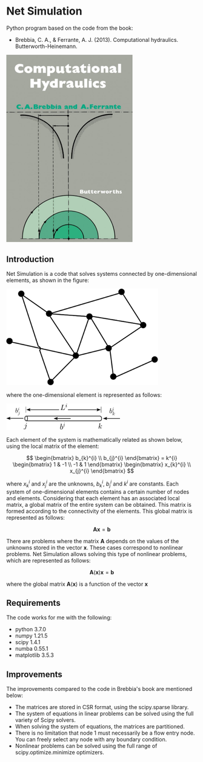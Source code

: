 # Net Simulation

Python program based on the code from the book:
- Brebbia, C. A., & Ferrante, A. J. (2013). Computational hydraulics. Butterworth-Heinemann.

<img src = "BrebbiaBook.jpg" width = "333">

## Introduction

Net Simulation is a code that solves systems connected by one-dimensional elements, as shown in the figure:

<img src="netExample.svg" width="400">

where the one-dimensional element is represented as follows:

<img src="pipeElement.svg" width="300">

Each element of the system is mathematically related as shown below, using the local matrix of the element:

$$
\begin{bmatrix}
b_{k}^{i} \\ 
b_{j}^{i}
\end{bmatrix} = k^{i}
\begin{bmatrix}
1 & -1 \\ 
-1 & 1
\end{bmatrix}
\begin{bmatrix}
x_{k}^{i} \\ 
x_{j}^{i}
\end{bmatrix}
$$


where $x_{k}^{i}$ and $x_{j}^{i}$ are the unknowns, $b_{k}^{i}$, $b_{j}^{i}$ and $k^i$ are constants.
Each system of one-dimensional elements contains a certain number of nodes and elements. Considering that each element has an associated local matrix, a global matrix of the entire system can be obtained. This matrix is formed according to the connectivity of the elements. This global matrix is represented as follows:

$$ \mathbf{A} \mathbf{x} = \mathbf{b} $$

There are problems where the matrix $\mathbf{A}$ depends on the values of the unknowns stored in the vector $\mathbf{x}$. These cases correspond to nonlinear problems. Net Simulation allows solving this type of nonlinear problems, which are represented as follows:

$$ \mathbf{A}\left(\mathbf{x}\right) \mathbf{x} = \mathbf{b} $$ 

where the global matrix $\mathbf{A}\left(\mathbf{x}\right)$ is a function of the vector $\mathbf{x}$

## Requirements

The code works for me with the following:

- python 3.7.0
- numpy 1.21.5
- scipy 1.4.1
- numba 0.55.1
- matplotlib 3.5.3

## Improvements

The improvements compared to the code in Brebbia's book are mentioned below:

- The matrices are stored in CSR format, using the scipy.sparse library.
- The system of equations in linear problems can be solved using the full variety of Scipy solvers.
- When solving the system of equations, the matrices are partitioned.
- There is no limitation that node 1 must necessarily be a flow entry node. You can freely select any node with any boundary condition.
- Nonlinear problems can be solved using the full range of scipy.optimize.minimize optimizers.
